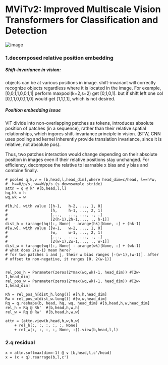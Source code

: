 # MViTv2: Improved Multiscale Vision Transformers for Classification and Detection

![image](https://github.com/user-attachments/assets/f60f79f0-6db5-4e53-8698-a54b8e6a0e6c)

### 1.decomposed relative position embedding
##### Shift-invariance in vision: 
objects can be at various positions in image. shift-invariant will correctly 
recognize objects regardless where it is located in the image. 
For example, [0,0,1,1,0,0,1,1] perform maxpool(k=2,s=2) get [0,1,0,1]. but if 
shift left one col [0,1,1,0,0,1,1,0] would get [1,1,1,1], which is not desired.

##### Position embedding issue
ViT divide into non-overlapping patches as tokens, introduces absolute position of 
patches (in a sequence), rather than their relative spatial relationships, which
ingores shift-invariance principle in vision. (BTW, CNN uses pooling and kernel 
inherently provide translation invariance, since it is relative, not absolute pos).

Thus, two patches interaction would change depending on their absolute position in images even if their relative positions stay unchanged. For efficiency, decompose the relative to 
learnable x bias and y bias and combine finally.

    # pooled q,k,v = [b,head,l,head_dim],where head_dim=c/head, l==h*w,
    #  h==H/p/s, w==W/p/s (s downsample stride)
    attn = q @ k' #[b,head,l,l]
    hq,hk = h
    wq,wk = w
    
    #[h,h], with value [[h-1,   h-2, ..., 1, 0]
    #                   [h,     h-1, ..., 2, 1]
    #                   [...,   ..., ..., ., .]
    #                   [2(h-1),2h-1,..., ., h-1]]
    dist_h = (arange(hq)[:, None] - arange(hk)[None, :] + (hk-1) 
    #[w,w], with value [[w-1,   w-2, ..., 1, 0]
    #                   [w,     w-1, ..., 2, 1]
    #                   [...,   ..., ..., ., .]
    #                   [2(w-1),2w-1,..., ., w-1]]
    dist_w = (arange(wq)[:, None] - arange(wk)[None, :] + (wk-1)
    # what does 2(w-1) mean here? 
    # for two patches i and j, their w bias ranges [-(w-1),(w-1)]. after
    # offset to non-negative, it ranges [0, 2(w-1)]
    
        
    rel_pos_h = Parameter(zeros(2*max(wq,wk)-1, head_dim)) #[2w-1,head_dim]
    rel_pos_w = Parameter(zeros(2*max(wq,wk)-1, head_dim)) #[2w-1,head_dim]
    
    Rh = rel_pos_h[dist_h.long()] #[h,h,head_dim]
    Rw = rel_pos_w[dist_w.long()] #[w,w,head_dim] 
    Rq = q.reshape(b, head, hq, wq, head_dim) #[b,head,h,w,head_dim]
    rel_h = Rq @ Rh'  #[b,head,h,w,h]
    rel_w = Rq @ Rw'  #[b,head,h,w,w]

    attn = (attn.view(b,head,h,w,h,w)
        + rel_h[:, :, :, :, :, None]
        + rel_w[:, :, :, :, None, :]).view(b,head,l,l)




### 2.q residual
    x = attn.softmax(dim=-1) @ v [b,head,l,c'/head]
    x = (x + q).rearrage(b,l,c')
    

